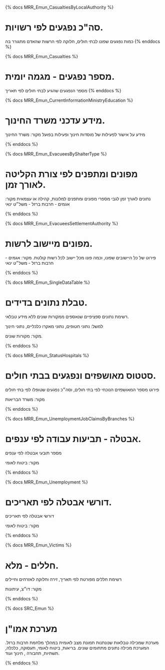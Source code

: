 {% docs MRR_Emun_CasualtiesByLocalAuthority %}

# **סה"כ נפגעים לפי רשויות.**

כמות נפגעים שפונו לבתי חולים, חלוקה לפי הרשות שהאדם מתגורר בה
{% enddocs %}

{% docs MRR_Emun_Casualties %}

# **מספר נפגעים - מגמה יומית.**

מספר הנפגעים שהגיע לבתי חולים לפי תאריך
{% enddocs %}

{% docs MRR_Emun_CurrentInformationMinistryEducation %}

# **מידע עדכני משרד החינוך.**

מידע על אישור לפעילות של מוסדות חינוך ופעילות בפועל
מקור: משרד החינוך

{% enddocs %}

{% docs MRR_Emun_EvacueesByShalterType %}

# **מפונים ומתפנים לפי צורת הקליטה לאורך זמן.**

נתונים לאורך זמן לגבי מספרי מפונים ומתפנים למלונות, קהילה או עצמאית
מקור: אגמים - חרבות ברזל - משל״ט ינאי


{% enddocs %}

{% docs MRR_Emun_EvacueesSettlementAuthority %}

# **מפונים מיישוב לרשות.**

פירוט של כל היישובים שפונו, וכמה פונו מכל יישוב לכל רשות קולטת.
מקור: אגמים - חרבות ברזל - משל״ט ינאי


{% enddocs %}

{% docs MRR_Emun_SingleDataTable %}

# **טבלת נתונים בדידים.**

רשימת נתונים ספציפיים שנאספים ממקורות שונים ללא מידע טבלאי.

למשל: נתוני חטופים, נתוני מאקרו כלכליים, נתוני חינוך

מקור: מקורות שונים.


{% enddocs %}

{% docs MRR_Emun_StatusHospitals %}

# **סטטוס מאושפזים ונפגעים בבתי חולים.**

פירוט מספר המאושפזים הנוכחי לפי בתי חולים, וסה״כ נפגעים שטופלו לפי בתי חולים

מקור: משרד הבריאות


{% enddocs %}

{% docs MRR_Emun_UnemploymentJobClaimsByBranches %}

# **אבטלה - תביעות עבודה לפי ענפים.**

מספר תובעי אבטלה לפי ענפים

מקור: ביטוח לאומי


{% enddocs %}

{% docs MRR_Emun_Unemployment %}

# **דורשי אבטלה לפי תאריכים.**

דורשי אבטלה לפי תאריכים

מקור: ביטוח לאומי

{% enddocs %}

{% docs MRR_Emun_Victims %}

# **חללים - מלא.**

רשימת חללים מפורטת לפי תאריך, זירה וחלוקה לאזרחים וחיילים


מקור: דו״צ, עיתונות

{% enddocs %}

{% docs SRC_Emun %}

# **מערכת אמו"ן**

מערכת שמכילה טבלאות שנונתנות תמונת מצב לאומית במהלך מלחמת חרבות ברזל.
המערכת מכילה נתונים מתחומים שונים.
בריאות, ביטוח לאומי, תעסוקה, כלכלה, תשתיות, תחבורה , חינוך ועוד.


{% enddocs %}




